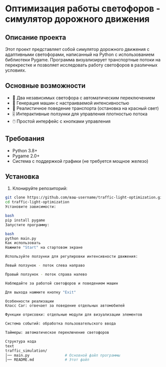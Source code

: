 # Оптимизация работы светофоров - симулятор дорожного движения


## Описание проекта

Этот проект представляет собой симулятор дорожного движения с адаптивными светофорами, написанный на Python с использованием библиотеки Pygame.
Программа визуализирует транспортные потоки на перекрестке и позволяет исследовать работу светофоров в различных условиях.

## Основные возможности

- 🚦 Два независимых светофора с автоматическим переключением
- 🚗 Генерация машин с настраиваемой интенсивностью
- 🛑 Реалистичное поведение транспорта (остановка на красный свет)
- 🎚️ Интерактивные ползунки для управления плотностью потока
- 🖱️ Простой интерфейс с кнопками управления

## Требования

- Python 3.8+
- Pygame 2.0+
- Система с поддержкой графики (не требуется мощное железо)

## Установка

1. Клонируйте репозиторий:
```bash
git clone https://github.com/ваш-username/traffic-light-optimization.git
cd traffic-light-optimization
Установите зависимости:

bash
pip install pygame
Запустите программу:

bash
python main.py
Как использовать
Нажмите "Start" на стартовом экране

Используйте ползунки для регулировки интенсивности движения:

Левый ползунок - поток слева направо

Правый ползунок - поток справа налево

Наблюдайте за работой светофоров и поведением машин

Для выхода нажмите кнопку "Exit"

Особенности реализации
Класс Car: отвечает за поведение отдельных автомобилей

Функции отрисовки: отдельные модули для визуализации элементов

Система событий: обработка пользовательского ввода

Таймеры: автоматическое переключение светофоров

Структура кода
text
traffic_simulation/
│── main.py                # Основной файл программы
│── README.md              # Этот файл
